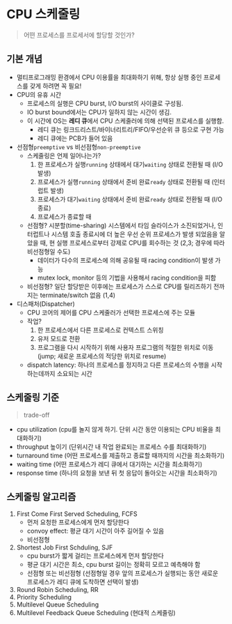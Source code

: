 # CPU 스케줄링
> 어떤 프로세스를 프로세서에 할당할 것인가?


## 기본 개념
- 멀티프로그래밍 환경에서 CPU 이용률을 최대화하기 위해, 항상 실행 중인 프로세스를 갖게 하려면 꼭 필요!
- CPU의 유휴 시간
    * 프로세스의 실행은 CPU burst, I/O burst의 사이클로 구성됨.
    * IO burst bound에서는 CPU가 일하지 않는 시간이 생김.
    * 이 시간에 OS는 **레디 큐**에서 CPU 스케줄러에 의해 선택된 프로세스를 실행함.
        + 레디 큐는 링크드리스트/바이너리트리/FIFO/우선순위 큐 등으로 구현 가능
        + 레디 큐에는 PCB가 들어 있음 
- 선점형`preemptive` vs 비선점형`non-preemptive`
    * 스케줄링은 언제 일어나는가?
        1. 한 프로세스가 실행`running` 상태에서 대기`waiting` 상태로 전환될 때 (I/O 발생)
        2. 프로세스가 실행`running` 상태에서 준비 완료`ready` 상태로 전환될 때 (인터럽트 발생)
        3. 프로세스가 대기`waiting` 상태에서 준비 완료`ready` 상태로 전환될 때 (I/O 종료)
        4. 프로세스가 종료할 때
    * 선점형? 시분할(time-sharing) 시스템에서 타임 슬라이스가 소진되었거나, 인터럽트나 시스템 호출 종료시에 더 높은 우선 순위 프로세스가 발생 되었음을 알았을 때, 현 실행 프로세스로부터 강제로 CPU를 회수하는 것 (2,3; 경우에 따라 비선점형일 수도)
        + 데이터가 다수의 프로세스에 의해 공유될 때 racing condition이 발생 가능
        + mutex lock, monitor 등의 기법을 사용해서 racing condition을 피함 
    * 비선점형? 일단 할당받은 이후에는 프로세스가 스스로 CPU를 릴리즈하기 전까지는 terminate/switch 없음 (1,4)
- 디스패처(Dispatcher)
    * CPU 코어의 제어를 CPU 스케줄러가 선택한 프로세스에 주는 모듈
    * 작업?
        1. 한 프로세스에서 다른 프로세스로 컨텍스트 스위칭
        2. 유저 모드로 전환
        3. 프로그램을 다시 시작하기 위해 사용자 프로그램의 적절한 위치로 이동(jump; 새로운 프로세스의 적당한 위치로 resume) 
    * dispatch latency: 하나의 프로세스를 정지하고 다른 프로세스의 수행을 시작하는데까지 소요되는 시간


## 스케줄링 기준
> trade-off
- cpu utilization (cpu를 놀지 않게 하기. 단위 시간 동안 이용되는 CPU 비율을 최대화하기)
- throughput 높이기 (단위시간 내 작업 완료되는 프로세스 수를 최대화하기)
- turnaround time (어떤 프로세스를 제출하고 종료할 때까지의 시간을 최소화하기)
- waiting time (어떤 프로세스가 레디 큐에서 대기하는 시간을 최소화하기)
- response time (하나의 요청을 보낸 뒤 첫 응답이 돌아오는 시간을 최소화하기)


## 스케줄링 알고리즘
1. First Come First Served Scheduling, FCFS
    - 먼저 요청한 프로세스에게 먼저 할당한다
    - convoy effect: 평균 대기 시간이 아주 길어질 수 있음
    - 비선점형 
2. Shortest Job First Schduling, SJF
    - cpu burst가 짧게 걸리는 프로세스에게 먼저 할당한다
    - 평균 대기 시간은 최소, cpu burst 길이는 정확히 모르고 예측해야 함
    - 선점형 또는 비선점형 (선점형일 경우 앞의 프로세스가 실행되는 동안 새로운 프로세스가 레디 큐에 도착하면 선택이 발생)
3. Round Robin Scheduling, RR
4. Priority Scheduling
5. Multilevel Queue Scheduling
6. Multilevel Feedback Queue Scheduling (현대적 스케줄링)
